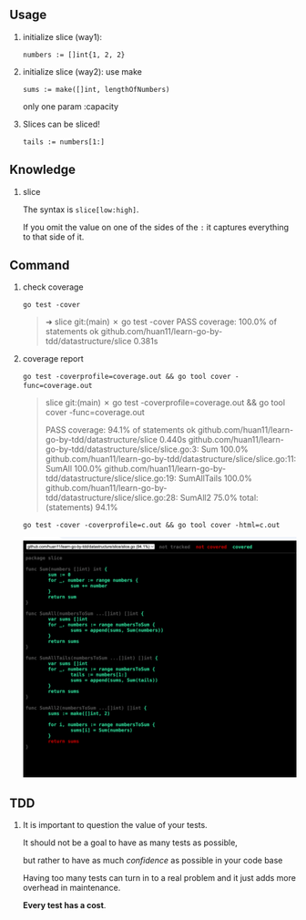 ## Usage

1. initialize slice (way1): 

   ```
   numbers := []int{1, 2, 2}
   ```

2. initialize slice (way2): use make

   ```
   sums := make([]int, lengthOfNumbers)
   ```

   only one param :capacity

3. Slices can be sliced!

   ```
   tails := numbers[1:]
   ```

   

## Knowledge

1. slice

   The syntax is `slice[low:high]`.

    If you omit the value on one of the sides of the `:` it captures everything to that side of it. 

## Command

1. check coverage 

   ```
   go test -cover
   ```

   > ➜  slice git:(main) ✗ go test -cover
   > PASS
   > coverage: 100.0% of statements
   > ok      github.com/huan11/learn-go-by-tdd/datastructure/slice   0.381s

2. coverage report

   ```
   go test -coverprofile=coverage.out && go tool cover -func=coverage.out
   ```

   >  slice git:(main) ✗  go test -coverprofile=coverage.out && go tool cover -func=coverage.out
   >
   >PASS
   >coverage: 94.1% of statements
   >ok      github.com/huan11/learn-go-by-tdd/datastructure/slice   0.440s
   >github.com/huan11/learn-go-by-tdd/datastructure/slice/slice.go:3:       Sum             100.0%
   >github.com/huan11/learn-go-by-tdd/datastructure/slice/slice.go:11:      SumAll          100.0%
   >github.com/huan11/learn-go-by-tdd/datastructure/slice/slice.go:19:      SumAllTails     100.0%
   >github.com/huan11/learn-go-by-tdd/datastructure/slice/slice.go:28:      SumAll2         75.0%
   >total:                                                                  (statements)    94.1%

   ```
   go test -cover -coverprofile=c.out && go tool cover -html=c.out
   ```

   ![image-20250824112334349](./img/image-20250824112334349.png)

   

## TDD

1. It is important to question the value of your tests.

   It should not be a goal to have as many tests as possible, 

   but rather to have as much *confidence* as possible in your code base

   Having too many tests can turn in to a real problem and it just adds more overhead in maintenance. 

   **Every test has a cost**.



